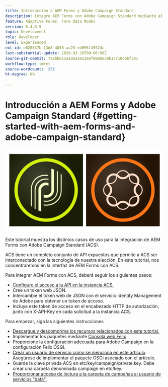 ```yaml
---
title: Introducción a AEM Forms y Adobe Campaign Standard
description: Integre AEM Forms con Adobe Campaign Standard mediante el Modelo de datos de formulario de AEM Forms para recuperar información de perfil de campaña ACS, etc.
feature: Adaptive Forms, Form Data Model
version: 6.4,6.5
topic: Development
role: Developer
level: Experienced
exl-id: e028837b-13d8-4058-ac25-ed095f49524c
last-substantial-update: 2020-03-20T00:00:00Z
source-git-commit: 7a2bb61ca1dea1013eef088a629b17718dbbf381
workflow-type: tm+mt
source-wordcount: '251'
ht-degree: 0%

---
```


# Introducción a AEM Forms y Adobe Campaign Standard {#getting-started-with-aem-forms-and-adobe-campaign-standard}

![formsandcampaign](assets/helpx-cards-forms.png)

Este tutorial muestra los distintos casos de uso para la integración de AEM Forms con Adobe Campaign Standard (ACS).

ACS tiene un completo conjunto de API expuestos que permite a ACS ser interconectado con la tecnología de nuestra elección. En este tutorial, nos concentraremos en la interfaz de AEM Forms con ACS.

Para integrar AEM Forms con ACS, deberá seguir los siguientes pasos:

* [Configure el acceso a la API en la instancia ACS.](https://experienceleague.adobe.com/docs/campaign-standard/using/working-with-apis/get-started-apis.html?lang=en)
* Cree un token web JSON.
* Intercambie el token web de JSON con el servicio Identity Management de Adobe para obtener un token de acceso.
* Incluya este token de acceso en el encabezado HTTP de autorización, junto con X-API-Key en cada solicitud a la instancia ACS.

Para empezar, siga las siguientes instrucciones

* [Descargue y descomprima los recursos relacionados con este tutorial.](assets/aem-forms-and-acs-bundles.zip)
* Implementar los paquetes mediante [Consola web Felix](http://localhost:4502/system/console/bundles)
* Proporcione la configuración adecuada para Adobe Campaign en la configuración Felix OSGI.
* [Crear un usuario de servicio como se menciona en este artículo](/help/forms/adaptive-forms/service-user-tutorial-develop.md). Asegúrese de implementar el paquete OSGi asociado con el artículo.
* Guarde la clave privada ACS en etc/key/campaign/private.key. Debe crear una carpeta denominada campaign en etc/key.
* [Proporcionar acceso de lectura a la carpeta de campañas al usuario de servicios &quot;data&quot;.](http://localhost:4502/useradmin)
